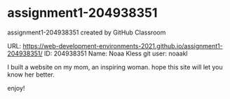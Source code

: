 # assignment1-204938351
assignment1-204938351 created by GitHub Classroom

URL: https://web-development-environments-2021.github.io/assignment1-204938351/
ID: 204938351
Name: Noaa Kless
git user: noaakl

I built a website on my mom, an inspiring woman.
hope this site will let you know her better.

enjoy!
